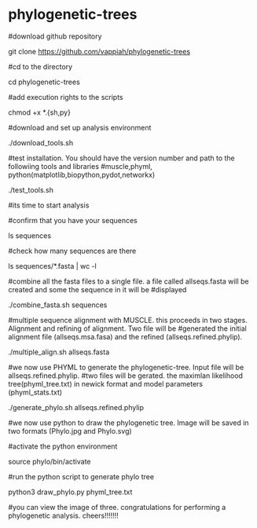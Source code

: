 # phylogenetic-trees

#download github repository

git clone https://github.com/vappiah/phylogenetic-trees

#cd to the directory

cd phylogenetic-trees

#add execution rights to the scripts

chmod +x *.{sh,py}

#download and set up analysis environment

./download_tools.sh


#test installation. You should have the version number and path to the followiing tools and libraries
#muscle,phyml, python(matplotlib,biopython,pydot,networkx)

./test_tools.sh

#its time to start analysis

#confirm that you have your sequences 

ls sequences

#check how many sequences are there

ls sequences/*.fasta | wc -l

#combine all the fasta files to a single file. a file called allseqs.fasta will be created and some the sequence in it will be 
#displayed

./combine_fasta.sh sequences

#multiple sequence alignment with MUSCLE. this proceeds in two stages. Alignment and refining of alignment. Two file will be 
#generated the initial alignment file (allseqs.msa.fasa) and the refined (allseqs.refined.phylip).

./multiple_align.sh allseqs.fasta


#we now use PHYML to generate the phylogenetic-tree. Input file will be allseqs.refined.phylip. 
#two files will be gerated. the maximlan likelihood tree(phyml_tree.txt) in newick format and model parameters (phyml_stats.txt)

./generate_phylo.sh allseqs.refined.phylip



#we now use python to draw the phylogenetic tree. Image will be saved in two formats (Phylo.jpg and Phylo.svg)

#activate the python environment

source phylo/bin/activate

#run the python script to generate phylo tree

python3 draw_phylo.py phyml_tree.txt

#you can view the image of three. congratulations for performing a phylogenetic analysis. cheers!!!!!!!
